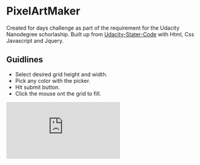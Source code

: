 # PixelArtMaker
Created for days challenge as part of the requirement for the Udacity Nanodegree schorlaship. Built up from
[Udacity-Stater-Code](https://github.com/udacity/project-pixel-art-maker-starter) with Html, Css Javascript and Jquery.
## Guidlines
- Select desired grid height and width.
- Pick any color with the picker.
- Hit submit button.
- Click the mouse ont the grid to fill.



![alt text](https://github.com/profread/PixelArtMaker/blob/master/designs.js)
